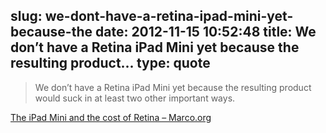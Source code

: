 slug: we-dont-have-a-retina-ipad-mini-yet-because-the
date: 2012-11-15 10:52:48
title: We don’t have a Retina iPad Mini yet because the resulting product...
type: quote
---

> We don’t have a Retina iPad Mini yet because the resulting product would suck in at least two other important ways.

[The iPad Mini and the cost of Retina – Marco.org](http://www.marco.org/2012/11/12/ipad-mini-cost-of-retina)
